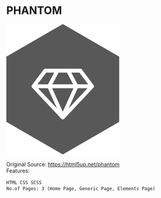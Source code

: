 # PHANTOM
 
 ![Phantom Theme](html5up-phantom/images/logo.svg)

Original Source: https://html5up.net/phantom  
Features:  
 ```
 HTML CSS SCSS
 No.of Pages: 3 (Home Page, Generic Page, Elements Page)
```


